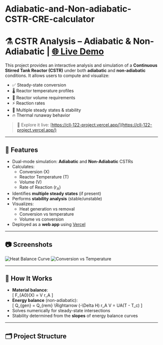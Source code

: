 # Adiabatic-and-Non-adiabatic-CSTR-CRE-calculator
# ⚗️ CSTR Analysis – Adiabatic & Non-Adiabatic | [🌐 Live Demo](https://cll-122-project.vercel.app/)

This project provides an interactive analysis and simulation of a **Continuous Stirred Tank Reactor (CSTR)** under both **adiabatic** and **non-adiabatic** conditions. It allows users to compute and visualize:

- ✅ Steady-state conversion
- 🌡️ Reactor temperature profiles
- 🧪 Reactor volume requirements
- ⚡ Reaction rates
- 🔁 Multiple steady states & stability
- 🔥 Thermal runaway behavior

> 📌 Explore it live: [https://cll-122-project.vercel.app/](https://cll-122-project.vercel.app/)

---

## 🚀 Features

- Dual-mode simulation: **Adiabatic** and **Non-Adiabatic** CSTRs
- Calculates:
  - Conversion (X)
  - Reactor Temperature (T)
  - Volume (V)
  - Rate of Reaction (r<sub>A</sub>)
- Identifies **multiple steady states** (if present)
- Performs **stability analysis** (stable/unstable)
- Visualizes:
  - Heat generation vs removal
  - Conversion vs temperature
  - Volume vs conversion
- Deployed as a **web app** using [Vercel](https://vercel.com)

---

## 📷 Screenshots

![Heat Balance Curve](results/plots/heat_curves.png)
![Conversion vs Temperature](results/plots/conversion_vs_T.png)

---

## 🧪 How It Works

- **Material balance**:  
  \[
  F_{A0}(X) = V r_A
  \]
- **Energy balance** (non-adiabatic):  
  \[
  Q_{gen} = Q_{rem} \Rightarrow (-\Delta H) r_A V = UA(T - T_c)
  \]
- Solves numerically for steady-state intersections
- Stability determined from the **slopes** of energy balance curves

---

## 🗂️ Project Structure

